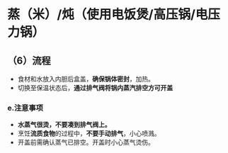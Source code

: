 # 蒸（米）/炖（使用电饭煲/高压锅/电压力锅）

## （6）流程

* 食材和水放入内胆后盒盖，**确保锅体密封**，加热。
* 切换至保温状态后，**通过排气阀将锅内蒸汽排空方可开盖**

### e.注意事项

* **水蒸气很烫，不要凑到排气阀上。**
* 烹饪**流质食物**的过程中，**不要手动排气**，小心喷溅。
* 开盖前需确认蒸气已排空。开盖时小心蒸气烫伤。
